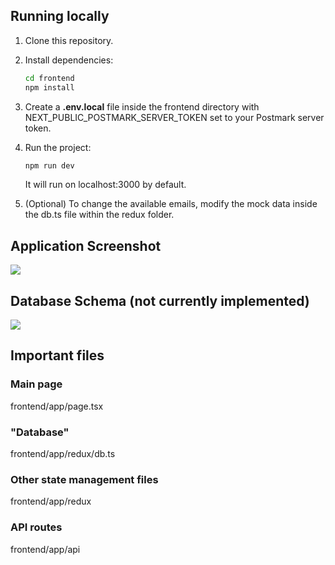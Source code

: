 ## Running locally
1. Clone this repository.

2. Install dependencies:

   ```bash
   cd frontend
   npm install
   ```

3. Create a __.env.local__ file inside the frontend directory with NEXT_PUBLIC_POSTMARK_SERVER_TOKEN set to your Postmark server token.

4. Run the project:
    ```bash
   npm run dev
   ```
   It will run on localhost:3000 by default.
5. (Optional) To change the available emails, modify the mock data inside the db.ts file within the redux folder.

## Application Screenshot
<img src='https://jello-bucket.s3.us-west-1.amazonaws.com/FairSquareScreenshot.png'>

## Database Schema (not currently implemented)
<img src='https://jello-bucket.s3.us-west-1.amazonaws.com/FairSquareSchema.png'>

## Important files
### Main page
   frontend/app/page.tsx
### "Database"
   frontend/app/redux/db.ts
### Other state management files
   frontend/app/redux
### API routes
   frontend/app/api
